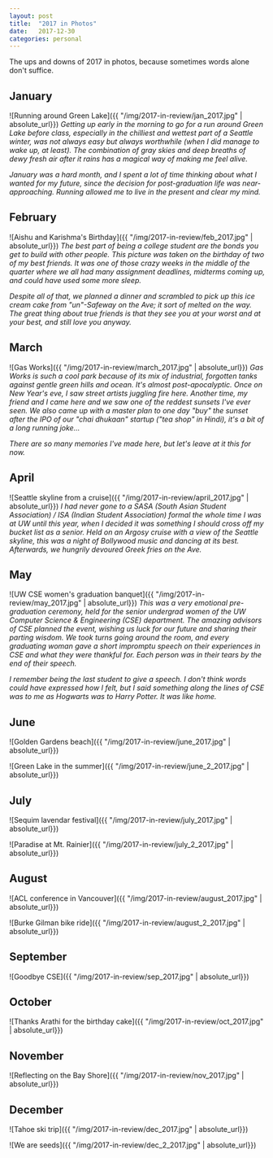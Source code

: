 ```yaml
---
layout: post
title:  "2017 in Photos"
date:   2017-12-30
categories: personal
---
```


The ups and downs of 2017 in photos, because sometimes words alone don't suffice.

## January
![Running around Green Lake]({{ "/img/2017-in-review/jan_2017.jpg" | absolute_url}})
*Getting up early in the morning to go for a run around Green Lake before class,
especially in the chilliest and wettest part of a Seattle winter, was not always
easy but always worthwhile (when I did manage to wake up, at least).
The combination of gray skies and deep breaths of dewy fresh air after it rains has
a magical way of making me feel alive.*

*January was a hard month, and I spent a lot of time thinking about what I wanted
for my future, since the decision for post-graduation life was near-approaching.
Running allowed me to live in the present and clear my mind.*

## February
![Aishu and Karishma's Birthday]({{ "/img/2017-in-review/feb_2017.jpg" | absolute_url}})
*The best part of being a college student are the bonds you get to build with other people.
This picture was taken on the birthday of two of my best friends. It was
one of those crazy weeks in the middle of the quarter where we all had many
assignment deadlines, midterms coming up, and could have used some more sleep.*

*Despite all of that, we planned a dinner and scrambled to pick up this ice cream
cake from "un"-Safeway on the Ave; it sort of melted on the way. The great thing
about true friends is that they see you at your worst and at your best, and
still love you anyway.*

## March
![Gas Works]({{ "/img/2017-in-review/march_2017.jpg" | absolute_url}})
*Gas Works is such a cool park because of its mix of industrial, forgotten
tanks against gentle green hills and ocean. It's almost post-apocalyptic.
Once on New Year's eve, I saw street artists juggling fire here. Another time,
my friend and I came here and we saw one of the reddest sunsets I've ever seen.
We also came up with a master plan to one day "buy" the sunset after the
IPO of our "chai dhukaan" startup ("tea shop" in Hindi), it's a bit of a long running joke...*

*There are so many memories I've made here, but let's leave at it this for now.*

## April
![Seattle skyline from a cruise]({{ "/img/2017-in-review/april_2017.jpg" | absolute_url}})
*I had never gone to a SASA (South Asian Student Association) / ISA (Indian Student Association)
formal the whole time I was at UW until this year, when I decided it was
something I should cross off my bucket list as a senior. Held on an Argosy cruise with
a view of the Seattle skyline, this was a night of Bollywood music and dancing
at its best. Afterwards, we hungrily devoured Greek fries on the Ave.*

## May
![UW CSE women's graduation banquet]({{ "/img/2017-in-review/may_2017.jpg" | absolute_url}})
*This was a very emotional pre-graduation ceremony, held for the senior
undergrad women of the UW Computer Science & Engineering (CSE) department. The amazing
advisors of CSE planned the event, wishing us luck for our future and sharing
their parting wisdom. We took turns going around the room, and every graduating woman
gave a short impromptu speech on their experiences in CSE and what they were thankful for.
Each person was in their tears by the end of their speech.*

*I remember being the last student to give a speech. I don't think words could have
expressed how I felt, but I said something along the lines of CSE was to me
as Hogwarts was to Harry Potter. It was like home.*

## June
![Golden Gardens beach]({{ "/img/2017-in-review/june_2017.jpg" | absolute_url}})

![Green Lake in the summer]({{ "/img/2017-in-review/june_2_2017.jpg" | absolute_url}})


## July
![Sequim lavendar festival]({{ "/img/2017-in-review/july_2017.jpg" | absolute_url}})

![Paradise at Mt. Rainier]({{ "/img/2017-in-review/july_2_2017.jpg" | absolute_url}})

## August
![ACL conference in Vancouver]({{ "/img/2017-in-review/august_2017.jpg" | absolute_url}})

![Burke Gilman bike ride]({{ "/img/2017-in-review/august_2_2017.jpg" | absolute_url}})

## September
![Goodbye CSE]({{ "/img/2017-in-review/sep_2017.jpg" | absolute_url}})


## October
![Thanks Arathi for the birthday cake]({{ "/img/2017-in-review/oct_2017.jpg" | absolute_url}})


## November
![Reflecting on the Bay Shore]({{ "/img/2017-in-review/nov_2017.jpg" | absolute_url}})


## December
![Tahoe ski trip]({{ "/img/2017-in-review/dec_2017.jpg" | absolute_url}})

![We are seeds]({{ "/img/2017-in-review/dec_2_2017.jpg" | absolute_url}})
